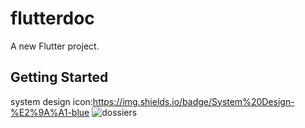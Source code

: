 # flutterdoc

A new Flutter project.

## Getting Started

system design icon:https://img.shields.io/badge/System%20Design-%E2%9A%A1-blue
![dossiers](https://github.com/user-attachments/assets/848b8a55-17c5-48fa-af77-b7e6399b7e41)
